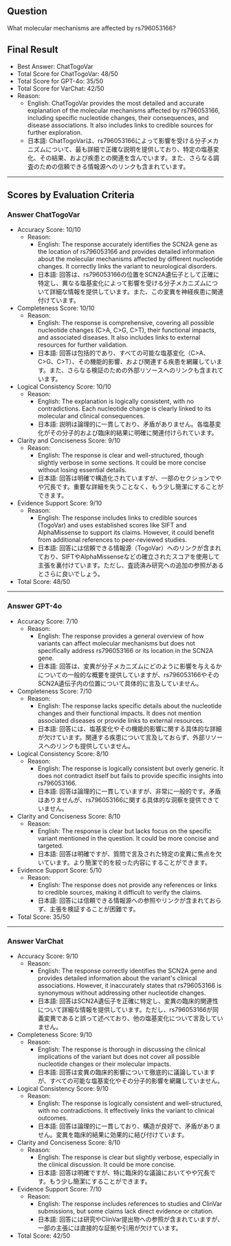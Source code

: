 ## Question

What molecular mechanisms are affected by rs796053166?

## Final Result

- Best Answer: ChatTogoVar
- Total Score for ChatTogoVar: 48/50
- Total Score for GPT-4o: 35/50
- Total Score for VarChat: 42/50
- Reason:
  - English: ChatTogoVar provides the most detailed and accurate explanation of the molecular mechanisms affected by rs796053166, including specific nucleotide changes, their consequences, and disease associations. It also includes links to credible sources for further exploration.
  - 日本語: ChatTogoVarは、rs796053166によって影響を受ける分子メカニズムについて、最も詳細で正確な説明を提供しており、特定の塩基変化、その結果、および疾患との関連を含んでいます。また、さらなる調査のための信頼できる情報源へのリンクも含まれています。

---

## Scores by Evaluation Criteria

### Answer ChatTogoVar
- Accuracy Score: 10/10
  - Reason: 
    - English: The response accurately identifies the SCN2A gene as the location of rs796053166 and provides detailed information about the molecular mechanisms affected by different nucleotide changes. It correctly links the variant to neurological disorders.
    - 日本語: 回答は、rs796053166の位置をSCN2A遺伝子として正確に特定し、異なる塩基変化によって影響を受ける分子メカニズムについて詳細な情報を提供しています。また、この変異を神経疾患に関連付けています。
- Completeness Score: 10/10
  - Reason: 
    - English: The response is comprehensive, covering all possible nucleotide changes (C>A, C>G, C>T), their functional impacts, and associated diseases. It also includes links to external resources for further validation.
    - 日本語: 回答は包括的であり、すべての可能な塩基変化（C>A、C>G、C>T）、その機能的影響、および関連する疾患を網羅しています。また、さらなる検証のための外部リソースへのリンクも含まれています。
- Logical Consistency Score: 10/10
  - Reason: 
    - English: The explanation is logically consistent, with no contradictions. Each nucleotide change is clearly linked to its molecular and clinical consequences.
    - 日本語: 説明は論理的に一貫しており、矛盾がありません。各塩基変化がその分子的および臨床的結果に明確に関連付けられています。
- Clarity and Conciseness Score: 9/10
  - Reason: 
    - English: The response is clear and well-structured, though slightly verbose in some sections. It could be more concise without losing essential details.
    - 日本語: 回答は明確で構造化されていますが、一部のセクションでやや冗長です。重要な詳細を失うことなく、もう少し簡潔にすることができます。
- Evidence Support Score: 9/10
  - Reason: 
    - English: The response includes links to credible sources (TogoVar) and uses established scores like SIFT and AlphaMissense to support its claims. However, it could benefit from additional references to peer-reviewed studies.
    - 日本語: 回答には信頼できる情報源（TogoVar）へのリンクが含まれており、SIFTやAlphaMissenseなどの確立されたスコアを使用して主張を裏付けています。ただし、査読済み研究への追加の参照があるとさらに良いでしょう。
- Total Score: 48/50

---

### Answer GPT-4o
- Accuracy Score: 7/10
  - Reason: 
    - English: The response provides a general overview of how variants can affect molecular mechanisms but does not specifically address rs796053166 or its location in the SCN2A gene.
    - 日本語: 回答は、変異が分子メカニズムにどのように影響を与えるかについての一般的な概要を提供していますが、rs796053166やそのSCN2A遺伝子内の位置について具体的に言及していません。
- Completeness Score: 7/10
  - Reason: 
    - English: The response lacks specific details about the nucleotide changes and their functional impacts. It does not mention associated diseases or provide links to external resources.
    - 日本語: 回答には、塩基変化やその機能的影響に関する具体的な詳細が欠けています。関連する疾患について言及しておらず、外部リソースへのリンクも提供していません。
- Logical Consistency Score: 8/10
  - Reason: 
    - English: The response is logically consistent but overly generic. It does not contradict itself but fails to provide specific insights into rs796053166.
    - 日本語: 回答は論理的に一貫していますが、非常に一般的です。矛盾はありませんが、rs796053166に関する具体的な洞察を提供できていません。
- Clarity and Conciseness Score: 8/10
  - Reason: 
    - English: The response is clear but lacks focus on the specific variant mentioned in the question. It could be more concise and targeted.
    - 日本語: 回答は明確ですが、質問で言及された特定の変異に焦点を欠いています。より簡潔で的を絞った内容にすることができます。
- Evidence Support Score: 5/10
  - Reason: 
    - English: The response does not provide any references or links to credible sources, making it difficult to verify the claims.
    - 日本語: 回答には信頼できる情報源への参照やリンクが含まれておらず、主張を検証することが困難です。
- Total Score: 35/50

---

### Answer VarChat
- Accuracy Score: 9/10
  - Reason: 
    - English: The response correctly identifies the SCN2A gene and provides detailed information about the variant's clinical associations. However, it inaccurately states that rs796053166 is synonymous without addressing other nucleotide changes.
    - 日本語: 回答はSCN2A遺伝子を正確に特定し、変異の臨床的関連性について詳細な情報を提供しています。ただし、rs796053166が同義変異であると誤って述べており、他の塩基変化について言及していません。
- Completeness Score: 9/10
  - Reason: 
    - English: The response is thorough in discussing the clinical implications of the variant but does not cover all possible nucleotide changes or their molecular impacts.
    - 日本語: 回答は変異の臨床的影響について徹底的に議論していますが、すべての可能な塩基変化やその分子的影響を網羅していません。
- Logical Consistency Score: 9/10
  - Reason: 
    - English: The response is logically consistent and well-structured, with no contradictions. It effectively links the variant to clinical outcomes.
    - 日本語: 回答は論理的に一貫しており、構造が良好で、矛盾がありません。変異を臨床的結果に効果的に結び付けています。
- Clarity and Conciseness Score: 8/10
  - Reason: 
    - English: The response is clear but slightly verbose, especially in the clinical discussion. It could be more concise.
    - 日本語: 回答は明確ですが、特に臨床的な議論においてやや冗長です。もう少し簡潔にすることができます。
- Evidence Support Score: 7/10
  - Reason: 
    - English: The response includes references to studies and ClinVar submissions, but some claims lack direct evidence or citation.
    - 日本語: 回答には研究やClinVar提出物への参照が含まれていますが、一部の主張には直接的な証拠や引用が欠けています。
- Total Score: 42/50